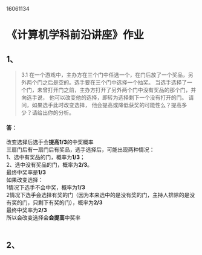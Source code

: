 16061134

《计算机学科前沿讲座》作业
=========================================
1、
-----------------------------------------
> 3.1 在一个游戏中，主办方在三个门中任选一个，在门后放了一个奖品，另外两个门之后是空的。选手要在三个门中选择一个抽奖。 当选手选择了一个门，未曾打开门之前，主办方打开了另外两个门中没有奖品的那个门，并向选手说， 他可以改变他的选择，即转为选择剩下一个没有打开的门。 请问，如果选手此时改变选择， 他会提高或降低获奖的可能性么？提高多少？请给出你的分析。<br>
#### 答：
  改变选择后选手会**提高1/3**的中奖概率<br>
  三扇门后有一扇门后有奖品，选手选择后，可能出现两种情况：<br>
1、选中有奖品的门，概率为**1/3**；<br>
2、选中没有奖品的门，概率为**2/3**。<br>
最终中奖率是**1/3**<br>
如果改变选择：<br>
1情况下选手不会中奖，概率为**1/3**<br>
2情况下选手会选择有奖的门（因为本来选中的是没有奖的门，主持人排除的是没有奖的门，只剩下有奖的门），概率为**2/3**<br>
最终中奖率为**2/3**<br>
所以会改变选择会**会提高**中奖率<br>
<br>

2、
-----------------------------------------------
